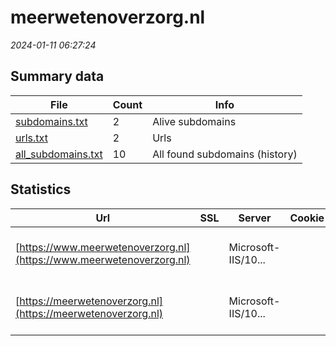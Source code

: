 # meerwetenoverzorg.nl
*2024-01-11 06:27:24*
## Summary data
| File       | Count | Info |
|------------|-------|------|
|[subdomains.txt](/data/meerwetenoverzorg.nl/subdomains.txt)|2|Alive subdomains|
|[urls.txt](/data/meerwetenoverzorg.nl/urls.txt)|2|Urls|
|[all_subdomains.txt](/data/meerwetenoverzorg.nl/all_subdomains.txt)|10|All found subdomains (history)|
## Statistics
| Url | SSL | Server | Cookie | HSTS | CSP | XFO | XXP | RP | Tech |Title |
|------------|-------|------|------|------|------|------|------|------|------|------|
|[https://www.meerwetenoverzorg.nl](https://www.meerwetenoverzorg.nl)| |Microsoft-IIS/10...| | | | | | :white_check_mark: |HSTS IIS:10.0 Windows Server|Document Moved|
|[https://meerwetenoverzorg.nl](https://meerwetenoverzorg.nl)| |Microsoft-IIS/10...| | | | | | :white_check_mark: |HSTS IIS:10.0 Windows Server|Document Moved|